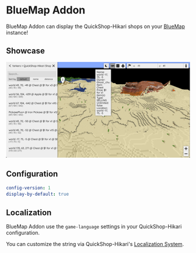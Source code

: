 # BlueMap Addon

BlueMap Addon can display the QuickShop-Hikari shops on your [BlueMap](https://modrinth.com/plugin/bluemap) instance!

## Showcase

![bluemap](img/bluemap.png)

## Configuration

```yaml
config-version: 1
display-by-default: true
```

## Localization

BlueMap Addon use the `game-language` settings in your QuickShop-Hikari configuration.

You can customize the string via QuickShop-Hikari's [Localization System](../modules/localization.md).
